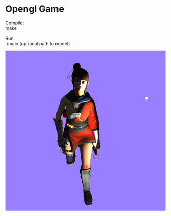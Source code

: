 # Opengl Game
Compile: \
make

Run: \
./main [optional path to model]

![Screenshot](/img.png?raw=true "Screenshot")
